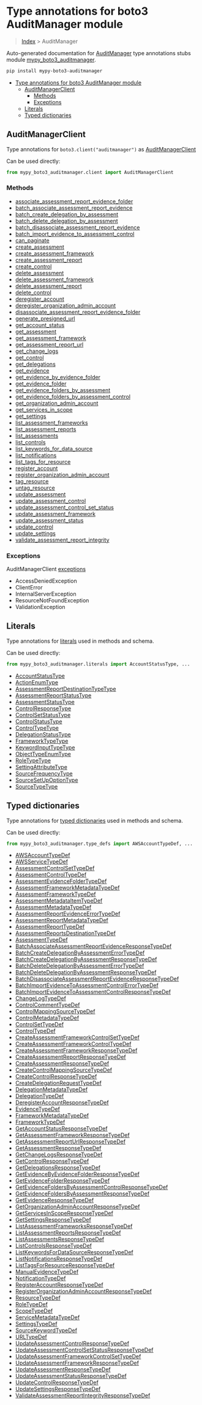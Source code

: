 # Type annotations for boto3 AuditManager module

> [Index](..) > AuditManager

Auto-generated documentation for
[AuditManager](https://boto3.amazonaws.com/v1/documentation/api/1.17.74/reference/services/auditmanager.html#AuditManager)
type annotations stubs module
[mypy_boto3_auditmanager](https://pypi.org/project/mypy-boto3-auditmanager/).

```bash
pip install mypy-boto3-auditmanager
```

- [Type annotations for boto3 AuditManager module](#type-annotations-for-boto3-auditmanager-module)
  - [AuditManagerClient](#auditmanagerclient)
    - [Methods](#methods)
    - [Exceptions](#exceptions)
  - [Literals](#literals)
  - [Typed dictionaries](#typed-dictionaries)

## AuditManagerClient

Type annotations for `boto3.client("auditmanager")` as
[AuditManagerClient](./client.md)

Can be used directly:

```python
from mypy_boto3_auditmanager.client import AuditManagerClient
```

### Methods

- [associate_assessment_report_evidence_folder](./client.md#associate_assessment_report_evidence_folder)
- [batch_associate_assessment_report_evidence](./client.md#batch_associate_assessment_report_evidence)
- [batch_create_delegation_by_assessment](./client.md#batch_create_delegation_by_assessment)
- [batch_delete_delegation_by_assessment](./client.md#batch_delete_delegation_by_assessment)
- [batch_disassociate_assessment_report_evidence](./client.md#batch_disassociate_assessment_report_evidence)
- [batch_import_evidence_to_assessment_control](./client.md#batch_import_evidence_to_assessment_control)
- [can_paginate](./client.md#can_paginate)
- [create_assessment](./client.md#create_assessment)
- [create_assessment_framework](./client.md#create_assessment_framework)
- [create_assessment_report](./client.md#create_assessment_report)
- [create_control](./client.md#create_control)
- [delete_assessment](./client.md#delete_assessment)
- [delete_assessment_framework](./client.md#delete_assessment_framework)
- [delete_assessment_report](./client.md#delete_assessment_report)
- [delete_control](./client.md#delete_control)
- [deregister_account](./client.md#deregister_account)
- [deregister_organization_admin_account](./client.md#deregister_organization_admin_account)
- [disassociate_assessment_report_evidence_folder](./client.md#disassociate_assessment_report_evidence_folder)
- [generate_presigned_url](./client.md#generate_presigned_url)
- [get_account_status](./client.md#get_account_status)
- [get_assessment](./client.md#get_assessment)
- [get_assessment_framework](./client.md#get_assessment_framework)
- [get_assessment_report_url](./client.md#get_assessment_report_url)
- [get_change_logs](./client.md#get_change_logs)
- [get_control](./client.md#get_control)
- [get_delegations](./client.md#get_delegations)
- [get_evidence](./client.md#get_evidence)
- [get_evidence_by_evidence_folder](./client.md#get_evidence_by_evidence_folder)
- [get_evidence_folder](./client.md#get_evidence_folder)
- [get_evidence_folders_by_assessment](./client.md#get_evidence_folders_by_assessment)
- [get_evidence_folders_by_assessment_control](./client.md#get_evidence_folders_by_assessment_control)
- [get_organization_admin_account](./client.md#get_organization_admin_account)
- [get_services_in_scope](./client.md#get_services_in_scope)
- [get_settings](./client.md#get_settings)
- [list_assessment_frameworks](./client.md#list_assessment_frameworks)
- [list_assessment_reports](./client.md#list_assessment_reports)
- [list_assessments](./client.md#list_assessments)
- [list_controls](./client.md#list_controls)
- [list_keywords_for_data_source](./client.md#list_keywords_for_data_source)
- [list_notifications](./client.md#list_notifications)
- [list_tags_for_resource](./client.md#list_tags_for_resource)
- [register_account](./client.md#register_account)
- [register_organization_admin_account](./client.md#register_organization_admin_account)
- [tag_resource](./client.md#tag_resource)
- [untag_resource](./client.md#untag_resource)
- [update_assessment](./client.md#update_assessment)
- [update_assessment_control](./client.md#update_assessment_control)
- [update_assessment_control_set_status](./client.md#update_assessment_control_set_status)
- [update_assessment_framework](./client.md#update_assessment_framework)
- [update_assessment_status](./client.md#update_assessment_status)
- [update_control](./client.md#update_control)
- [update_settings](./client.md#update_settings)
- [validate_assessment_report_integrity](./client.md#validate_assessment_report_integrity)

### Exceptions

AuditManagerClient [exceptions](./client.md#exceptions)

- AccessDeniedException
- ClientError
- InternalServerException
- ResourceNotFoundException
- ValidationException

## Literals

Type annotations for [literals](./literals.md) used in methods and schema.

Can be used directly:

```python
from mypy_boto3_auditmanager.literals import AccountStatusType, ...
```

- [AccountStatusType](./literals.md#accountstatustype)
- [ActionEnumType](./literals.md#actionenumtype)
- [AssessmentReportDestinationTypeType](./literals.md#assessmentreportdestinationtypetype)
- [AssessmentReportStatusType](./literals.md#assessmentreportstatustype)
- [AssessmentStatusType](./literals.md#assessmentstatustype)
- [ControlResponseType](./literals.md#controlresponsetype)
- [ControlSetStatusType](./literals.md#controlsetstatustype)
- [ControlStatusType](./literals.md#controlstatustype)
- [ControlTypeType](./literals.md#controltypetype)
- [DelegationStatusType](./literals.md#delegationstatustype)
- [FrameworkTypeType](./literals.md#frameworktypetype)
- [KeywordInputTypeType](./literals.md#keywordinputtypetype)
- [ObjectTypeEnumType](./literals.md#objecttypeenumtype)
- [RoleTypeType](./literals.md#roletypetype)
- [SettingAttributeType](./literals.md#settingattributetype)
- [SourceFrequencyType](./literals.md#sourcefrequencytype)
- [SourceSetUpOptionType](./literals.md#sourcesetupoptiontype)
- [SourceTypeType](./literals.md#sourcetypetype)

## Typed dictionaries

Type annotations for [typed dictionaries](./type_defs.md) used in methods and
schema.

Can be used directly:

```python
from mypy_boto3_auditmanager.type_defs import AWSAccountTypeDef, ...
```

- [AWSAccountTypeDef](./type_defs.md#awsaccounttypedef)
- [AWSServiceTypeDef](./type_defs.md#awsservicetypedef)
- [AssessmentControlSetTypeDef](./type_defs.md#assessmentcontrolsettypedef)
- [AssessmentControlTypeDef](./type_defs.md#assessmentcontroltypedef)
- [AssessmentEvidenceFolderTypeDef](./type_defs.md#assessmentevidencefoldertypedef)
- [AssessmentFrameworkMetadataTypeDef](./type_defs.md#assessmentframeworkmetadatatypedef)
- [AssessmentFrameworkTypeDef](./type_defs.md#assessmentframeworktypedef)
- [AssessmentMetadataItemTypeDef](./type_defs.md#assessmentmetadataitemtypedef)
- [AssessmentMetadataTypeDef](./type_defs.md#assessmentmetadatatypedef)
- [AssessmentReportEvidenceErrorTypeDef](./type_defs.md#assessmentreportevidenceerrortypedef)
- [AssessmentReportMetadataTypeDef](./type_defs.md#assessmentreportmetadatatypedef)
- [AssessmentReportTypeDef](./type_defs.md#assessmentreporttypedef)
- [AssessmentReportsDestinationTypeDef](./type_defs.md#assessmentreportsdestinationtypedef)
- [AssessmentTypeDef](./type_defs.md#assessmenttypedef)
- [BatchAssociateAssessmentReportEvidenceResponseTypeDef](./type_defs.md#batchassociateassessmentreportevidenceresponsetypedef)
- [BatchCreateDelegationByAssessmentErrorTypeDef](./type_defs.md#batchcreatedelegationbyassessmenterrortypedef)
- [BatchCreateDelegationByAssessmentResponseTypeDef](./type_defs.md#batchcreatedelegationbyassessmentresponsetypedef)
- [BatchDeleteDelegationByAssessmentErrorTypeDef](./type_defs.md#batchdeletedelegationbyassessmenterrortypedef)
- [BatchDeleteDelegationByAssessmentResponseTypeDef](./type_defs.md#batchdeletedelegationbyassessmentresponsetypedef)
- [BatchDisassociateAssessmentReportEvidenceResponseTypeDef](./type_defs.md#batchdisassociateassessmentreportevidenceresponsetypedef)
- [BatchImportEvidenceToAssessmentControlErrorTypeDef](./type_defs.md#batchimportevidencetoassessmentcontrolerrortypedef)
- [BatchImportEvidenceToAssessmentControlResponseTypeDef](./type_defs.md#batchimportevidencetoassessmentcontrolresponsetypedef)
- [ChangeLogTypeDef](./type_defs.md#changelogtypedef)
- [ControlCommentTypeDef](./type_defs.md#controlcommenttypedef)
- [ControlMappingSourceTypeDef](./type_defs.md#controlmappingsourcetypedef)
- [ControlMetadataTypeDef](./type_defs.md#controlmetadatatypedef)
- [ControlSetTypeDef](./type_defs.md#controlsettypedef)
- [ControlTypeDef](./type_defs.md#controltypedef)
- [CreateAssessmentFrameworkControlSetTypeDef](./type_defs.md#createassessmentframeworkcontrolsettypedef)
- [CreateAssessmentFrameworkControlTypeDef](./type_defs.md#createassessmentframeworkcontroltypedef)
- [CreateAssessmentFrameworkResponseTypeDef](./type_defs.md#createassessmentframeworkresponsetypedef)
- [CreateAssessmentReportResponseTypeDef](./type_defs.md#createassessmentreportresponsetypedef)
- [CreateAssessmentResponseTypeDef](./type_defs.md#createassessmentresponsetypedef)
- [CreateControlMappingSourceTypeDef](./type_defs.md#createcontrolmappingsourcetypedef)
- [CreateControlResponseTypeDef](./type_defs.md#createcontrolresponsetypedef)
- [CreateDelegationRequestTypeDef](./type_defs.md#createdelegationrequesttypedef)
- [DelegationMetadataTypeDef](./type_defs.md#delegationmetadatatypedef)
- [DelegationTypeDef](./type_defs.md#delegationtypedef)
- [DeregisterAccountResponseTypeDef](./type_defs.md#deregisteraccountresponsetypedef)
- [EvidenceTypeDef](./type_defs.md#evidencetypedef)
- [FrameworkMetadataTypeDef](./type_defs.md#frameworkmetadatatypedef)
- [FrameworkTypeDef](./type_defs.md#frameworktypedef)
- [GetAccountStatusResponseTypeDef](./type_defs.md#getaccountstatusresponsetypedef)
- [GetAssessmentFrameworkResponseTypeDef](./type_defs.md#getassessmentframeworkresponsetypedef)
- [GetAssessmentReportUrlResponseTypeDef](./type_defs.md#getassessmentreporturlresponsetypedef)
- [GetAssessmentResponseTypeDef](./type_defs.md#getassessmentresponsetypedef)
- [GetChangeLogsResponseTypeDef](./type_defs.md#getchangelogsresponsetypedef)
- [GetControlResponseTypeDef](./type_defs.md#getcontrolresponsetypedef)
- [GetDelegationsResponseTypeDef](./type_defs.md#getdelegationsresponsetypedef)
- [GetEvidenceByEvidenceFolderResponseTypeDef](./type_defs.md#getevidencebyevidencefolderresponsetypedef)
- [GetEvidenceFolderResponseTypeDef](./type_defs.md#getevidencefolderresponsetypedef)
- [GetEvidenceFoldersByAssessmentControlResponseTypeDef](./type_defs.md#getevidencefoldersbyassessmentcontrolresponsetypedef)
- [GetEvidenceFoldersByAssessmentResponseTypeDef](./type_defs.md#getevidencefoldersbyassessmentresponsetypedef)
- [GetEvidenceResponseTypeDef](./type_defs.md#getevidenceresponsetypedef)
- [GetOrganizationAdminAccountResponseTypeDef](./type_defs.md#getorganizationadminaccountresponsetypedef)
- [GetServicesInScopeResponseTypeDef](./type_defs.md#getservicesinscoperesponsetypedef)
- [GetSettingsResponseTypeDef](./type_defs.md#getsettingsresponsetypedef)
- [ListAssessmentFrameworksResponseTypeDef](./type_defs.md#listassessmentframeworksresponsetypedef)
- [ListAssessmentReportsResponseTypeDef](./type_defs.md#listassessmentreportsresponsetypedef)
- [ListAssessmentsResponseTypeDef](./type_defs.md#listassessmentsresponsetypedef)
- [ListControlsResponseTypeDef](./type_defs.md#listcontrolsresponsetypedef)
- [ListKeywordsForDataSourceResponseTypeDef](./type_defs.md#listkeywordsfordatasourceresponsetypedef)
- [ListNotificationsResponseTypeDef](./type_defs.md#listnotificationsresponsetypedef)
- [ListTagsForResourceResponseTypeDef](./type_defs.md#listtagsforresourceresponsetypedef)
- [ManualEvidenceTypeDef](./type_defs.md#manualevidencetypedef)
- [NotificationTypeDef](./type_defs.md#notificationtypedef)
- [RegisterAccountResponseTypeDef](./type_defs.md#registeraccountresponsetypedef)
- [RegisterOrganizationAdminAccountResponseTypeDef](./type_defs.md#registerorganizationadminaccountresponsetypedef)
- [ResourceTypeDef](./type_defs.md#resourcetypedef)
- [RoleTypeDef](./type_defs.md#roletypedef)
- [ScopeTypeDef](./type_defs.md#scopetypedef)
- [ServiceMetadataTypeDef](./type_defs.md#servicemetadatatypedef)
- [SettingsTypeDef](./type_defs.md#settingstypedef)
- [SourceKeywordTypeDef](./type_defs.md#sourcekeywordtypedef)
- [URLTypeDef](./type_defs.md#urltypedef)
- [UpdateAssessmentControlResponseTypeDef](./type_defs.md#updateassessmentcontrolresponsetypedef)
- [UpdateAssessmentControlSetStatusResponseTypeDef](./type_defs.md#updateassessmentcontrolsetstatusresponsetypedef)
- [UpdateAssessmentFrameworkControlSetTypeDef](./type_defs.md#updateassessmentframeworkcontrolsettypedef)
- [UpdateAssessmentFrameworkResponseTypeDef](./type_defs.md#updateassessmentframeworkresponsetypedef)
- [UpdateAssessmentResponseTypeDef](./type_defs.md#updateassessmentresponsetypedef)
- [UpdateAssessmentStatusResponseTypeDef](./type_defs.md#updateassessmentstatusresponsetypedef)
- [UpdateControlResponseTypeDef](./type_defs.md#updatecontrolresponsetypedef)
- [UpdateSettingsResponseTypeDef](./type_defs.md#updatesettingsresponsetypedef)
- [ValidateAssessmentReportIntegrityResponseTypeDef](./type_defs.md#validateassessmentreportintegrityresponsetypedef)
